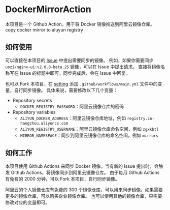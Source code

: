 # DockerMirrorAction

本项目是一个 Github Action，用于将 Docker 镜像推送到阿里云镜像仓库。
copy docker mirror to aluyun registry

## 如何使用

可以直接在本项目的 [Issue](https://github.com/zgxkbtl/DockerMirrorAction/issues) 中提出需要同步的镜像。
例如，如果你需要同步 `uozi/nginx-ui:v2.0.0-beta.25` 镜像，可以在 Issue 中提出请求。
直接将镜像名称写在 Issue 的标题中即可。同步完成后，会在 Issue 中回复。


也可以 Fork 本项目，在 [setting](https://docs.github.com/en/actions/learn-github-actions/variables#creating-configuration-variables-for-a-repository) 添加 `.github/workflows/main.yml` 文件中的变量，自行同步镜像。
具体来说，需要修改以下几个变量：
- Repository secrets
    - `DOCKER_REGISTRY_PASSWORD`：阿里云镜像仓库的密码
- Repository variables
    - `ALIYUN_DOCKER_ADDRESS`：阿里云镜像仓库地址，例如 `registry.cn-hangzhou.aliyuncs.com`
    - `ALIYUN_REGISTRY_USERNAME`：阿里云镜像仓库命名空间，例如 `zgxkbtl`
    - `MIRROR_NAMESPACE`：同步到阿里云镜像仓库的命名空间，例如 `mirrors`

## 如何工作

本项目使用 Github Actions 来同步 Docker 镜像。当有新的 Issue 提出时，会触发 Github Actions，将镜像同步到阿里云镜像仓库。
由于每月 Github Actions 有免费的 2000 分钟，可以 Fork 本项目，自行同步镜像。

阿里云的个人镜像仓库有免费的 300 个镜像仓库，可以用来同步镜像。如果需要更多的镜像仓库，可以购买企业镜像仓库。
也可以使用其他的镜像仓库，只需要修改对应的变量即可。